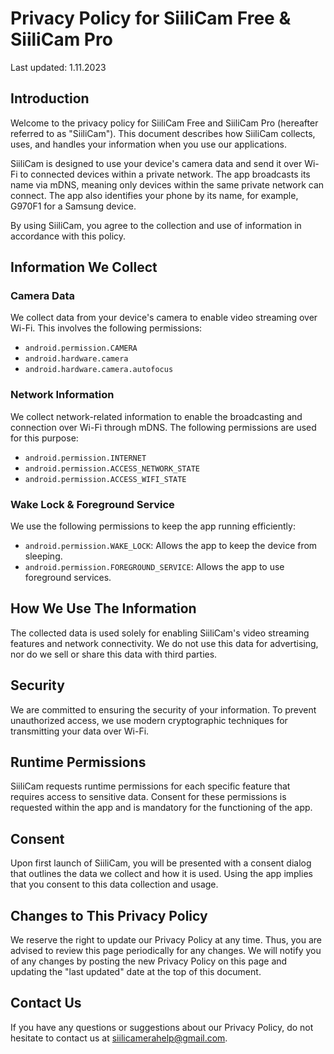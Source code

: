 # Privacy Policy for SiiliCam Free & SiiliCam Pro

Last updated: 1.11.2023

## Introduction

Welcome to the privacy policy for SiiliCam Free and SiiliCam Pro (hereafter referred to as "SiiliCam"). This document describes how SiiliCam collects, uses, and handles your information when you use our applications.

SiiliCam is designed to use your device's camera data and send it over Wi-Fi to connected devices within a private network. The app broadcasts its name via mDNS, meaning only devices within the same private network can connect. The app also identifies your phone by its name, for example, G970F1 for a Samsung device.

By using SiiliCam, you agree to the collection and use of information in accordance with this policy.

## Information We Collect

### Camera Data

We collect data from your device's camera to enable video streaming over Wi-Fi. This involves the following permissions:

- `android.permission.CAMERA`
- `android.hardware.camera`
- `android.hardware.camera.autofocus`

### Network Information

We collect network-related information to enable the broadcasting and connection over Wi-Fi through mDNS. The following permissions are used for this purpose:

- `android.permission.INTERNET`
- `android.permission.ACCESS_NETWORK_STATE`
- `android.permission.ACCESS_WIFI_STATE`

### Wake Lock & Foreground Service

We use the following permissions to keep the app running efficiently:

- `android.permission.WAKE_LOCK`: Allows the app to keep the device from sleeping.
- `android.permission.FOREGROUND_SERVICE`: Allows the app to use foreground services.

## How We Use The Information

The collected data is used solely for enabling SiiliCam's video streaming features and network connectivity. We do not use this data for advertising, nor do we sell or share this data with third parties.

## Security

We are committed to ensuring the security of your information. To prevent unauthorized access, we use modern cryptographic techniques for transmitting your data over Wi-Fi.

## Runtime Permissions

SiiliCam requests runtime permissions for each specific feature that requires access to sensitive data. Consent for these permissions is requested within the app and is mandatory for the functioning of the app.

## Consent

Upon first launch of SiiliCam, you will be presented with a consent dialog that outlines the data we collect and how it is used. Using the app implies that you consent to this data collection and usage.

## Changes to This Privacy Policy

We reserve the right to update our Privacy Policy at any time. Thus, you are advised to review this page periodically for any changes. We will notify you of any changes by posting the new Privacy Policy on this page and updating the "last updated" date at the top of this document.

## Contact Us

If you have any questions or suggestions about our Privacy Policy, do not hesitate to contact us at siilicamerahelp@gmail.com.


